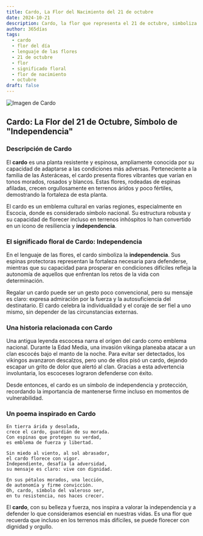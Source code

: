 ```yaml
---
title: Cardo, La Flor del Nacimiento del 21 de octubre
date: 2024-10-21
description: Cardo, la flor que representa el 21 de octubre, simboliza Independencia. Descubre su fascinante historia, significado en el lenguaje de las flores y una poesía que celebra su belleza.
author: 365días
tags:
  - cardo
  - flor del día
  - lenguaje de las flores
  - 21 de octubre
  - flor
  - significado floral
  - flor de nacimiento
  - octubre
draft: false
---
```



![Imagen de Cardo](https://cdn.pixabay.com/photo/2019/07/03/16/36/meadow-4314990_960_720.jpg#center)


## Cardo: La Flor del 21 de Octubre, Símbolo de "Independencia"

### Descripción de Cardo

El **cardo** es una planta resistente y espinosa, ampliamente conocida por su capacidad de adaptarse a las condiciones más adversas. Perteneciente a la familia de las Asteráceas, el cardo presenta flores vibrantes que varían en tonos morados, rosados y blancos. Estas flores, rodeadas de espinas afiladas, crecen orgullosamente en terrenos áridos y poco fértiles, demostrando la fortaleza de esta planta.

El cardo es un emblema cultural en varias regiones, especialmente en Escocia, donde es considerado símbolo nacional. Su estructura robusta y su capacidad de florecer incluso en terrenos inhóspitos lo han convertido en un icono de resiliencia y **independencia**.

### El significado floral de Cardo: Independencia

En el lenguaje de las flores, el cardo simboliza la **independencia**. Sus espinas protectoras representan la fortaleza necesaria para defenderse, mientras que su capacidad para prosperar en condiciones difíciles refleja la autonomía de aquellos que enfrentan los retos de la vida con determinación.

Regalar un cardo puede ser un gesto poco convencional, pero su mensaje es claro: expresa admiración por la fuerza y la autosuficiencia del destinatario. El cardo celebra la individualidad y el coraje de ser fiel a uno mismo, sin depender de las circunstancias externas.

### Una historia relacionada con Cardo

Una antigua leyenda escocesa narra el origen del cardo como emblema nacional. Durante la Edad Media, una invasión vikinga planeaba atacar a un clan escocés bajo el manto de la noche. Para evitar ser detectados, los vikingos avanzaron descalzos, pero uno de ellos pisó un cardo, dejando escapar un grito de dolor que alertó al clan. Gracias a esta advertencia involuntaria, los escoceses lograron defenderse con éxito.

Desde entonces, el cardo es un símbolo de independencia y protección, recordando la importancia de mantenerse firme incluso en momentos de vulnerabilidad.

### Un poema inspirado en Cardo

```
En tierra árida y desolada,  
crece el cardo, guardián de su morada.  
Con espinas que protegen su verdad,  
es emblema de fuerza y libertad.

Sin miedo al viento, al sol abrasador,  
el cardo florece con vigor.  
Independiente, desafía la adversidad,  
su mensaje es claro: vive con dignidad.

En sus pétalos morados, una lección,  
de autonomía y firme convicción.  
Oh, cardo, símbolo del valeroso ser,  
en tu resistencia, nos haces crecer.
```

El **cardo**, con su belleza y fuerza, nos inspira a valorar la independencia y a defender lo que consideramos esencial en nuestras vidas. Es una flor que recuerda que incluso en los terrenos más difíciles, se puede florecer con dignidad y orgullo.


